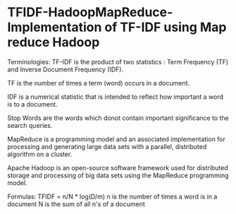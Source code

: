 # TFIDF-HadoopMapReduce- Implementation of TF-IDF using Map reduce Hadoop

Terminologies:
TF-IDF is the product of two statistics : Term Frequency (TF) and Inverse Document Frequency (IDF).

TF is the number of times a term (word) occurs in a document.

IDF is a numerical statistic that is intended to reflect how important a word is to a document.

Stop Words are the words which donot contain important significance to the search queries.

MapReduce is a programming model and an associated implementation for processing and generating large data sets with a parallel, distributed algorithm on a cluster.

Apache Hadoop is an open-source software framework used for distributed storage and processing of big data sets using the MapReduce programming model.

Formulas:
TFIDF = n/N * log(D/m) n is the number of times a word is in a document N is the sum of all n's of a document
